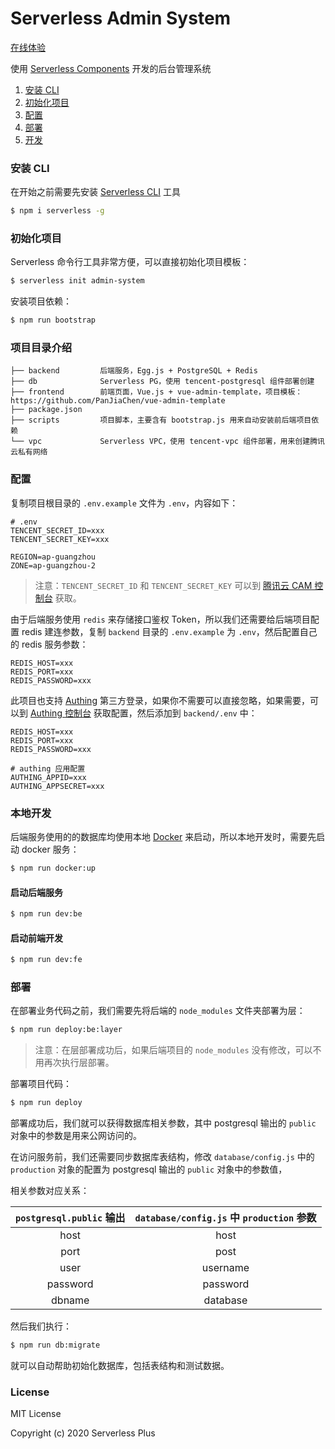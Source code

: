 # Serverless Admin System

[在线体验](https://sls-admin.yugasun.com/)

使用 [Serverless Components](https://github.com/serverless/components) 开发的后台管理系统

1. [安装 CLI](#安装-CLI)
2. [初始化项目](#初始化项目)
3. [配置](#配置)
4. [部署](#部署)
5. [开发](#开发)

### 安装 CLI

在开始之前需要先安装 [Serverless CLI](https://github.com/serverless/serverless) 工具

```bash
$ npm i serverless -g
```

### 初始化项目

Serverless 命令行工具非常方便，可以直接初始化项目模板：

```bash
$ serverless init admin-system
```

安装项目依赖：

```bash
$ npm run bootstrap
```

### 项目目录介绍

```
├── backend         后端服务，Egg.js + PostgreSQL + Redis
├── db              Serverless PG，使用 tencent-postgresql 组件部署创建
├── frontend        前端页面，Vue.js + vue-admin-template，项目模板：https://github.com/PanJiaChen/vue-admin-template
├── package.json
├── scripts         项目脚本，主要含有 bootstrap.js 用来自动安装前后端项目依赖
└── vpc             Serverless VPC，使用 tencent-vpc 组件部署，用来创建腾讯云私有网络
```

### 配置

复制项目根目录的 `.env.example` 文件为 `.env`，内容如下：

```dotenv
# .env
TENCENT_SECRET_ID=xxx
TENCENT_SECRET_KEY=xxx

REGION=ap-guangzhou
ZONE=ap-guangzhou-2
```

> 注意：`TENCENT_SECRET_ID` 和 `TENCENT_SECRET_KEY` 可以到 [腾讯云 CAM 控制台](https://bash.cloud.tencent.com/cam/capi) 获取。

由于后端服务使用 `redis` 来存储接口鉴权 Token，所以我们还需要给后端项目配置 redis 建连参数，复制 `backend` 目录的 `.env.example` 为 `.env`，然后配置自己的 redis 服务参数：

```dotenv
REDIS_HOST=xxx
REDIS_PORT=xxx
REDIS_PASSWORD=xxx
```

此项目也支持 [Authing](https://authing.cn/) 第三方登录，如果你不需要可以直接忽略，如果需要，可以到 [Authing 控制台](https://console.authing.cn/login) 获取配置，然后添加到 `backend/.env` 中：

```dotenv
REDIS_HOST=xxx
REDIS_PORT=xxx
REDIS_PASSWORD=xxx

# authing 应用配置
AUTHING_APPID=xxx
AUTHING_APPSECRET=xxx
```

### 本地开发

后端服务使用的的数据库均使用本地 [Docker](https://www.docker.com/) 来启动，所以本地开发时，需要先启动 docker 服务：

```bash
$ npm run docker:up
```

#### 启动后端服务

```bash
$ npm run dev:be
```

#### 启动前端开发

```bash
$ npm run dev:fe
```

### 部署

在部署业务代码之前，我们需要先将后端的 `node_modules` 文件夹部署为层：

```bash
$ npm run deploy:be:layer
```

> 注意：在层部署成功后，如果后端项目的 `node_modules` 没有修改，可以不用再次执行层部署。

部署项目代码：

```bash
$ npm run deploy
```

部署成功后，我们就可以获得数据库相关参数，其中 postgresql 输出的 `public` 对象中的参数是用来公网访问的。

在访问服务前，我们还需要同步数据库表结构，修改 `database/config.js` 中的 `production` 对象的配置为 postgresql 输出的 `public` 对象中的参数值，

相关参数对应关系：

| `postgresql.public` 输出 | `database/config.js` 中 `production` 参数 |
| :----------------------: | :---------------------------------------: |
|           host           |                   host                    |
|           port           |                   post                    |
|           user           |                 username                  |
|         password         |                 password                  |
|          dbname          |                 database                  |

然后我们执行：

```bash
$ npm run db:migrate
```

就可以自动帮助初始化数据库，包括表结构和测试数据。

### License

MIT License

Copyright (c) 2020 Serverless Plus

